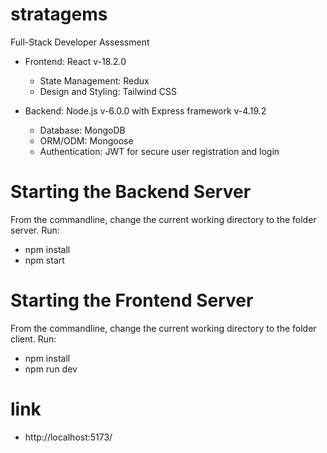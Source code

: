 # stratagems
 Full-Stack Developer Assessment

+ Frontend: React v-18.2.0
  - State Management:  Redux
  - Design and Styling:  Tailwind CSS

+ Backend: Node.js v-6.0.0 with Express framework v-4.19.2
   - Database: MongoDB
   - ORM/ODM:  Mongoose
   - Authentication: JWT for secure user registration and login

# Starting the Backend Server
From the commandline, change the current working directory to the folder server.
Run:
  - npm install
  - npm start

# Starting the Frontend Server
From the commandline, change the current working directory to the folder client.
Run:
  - npm install
  - npm run dev

# link 
  - http://localhost:5173/


